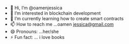 - 👋 Hi, I’m @oamenjessica
- 👀 I’m interested in blockchain development
- 🌱 I’m currently learning how to create smart contracts
- 📫 How to reach me ...oamen jessica@gmail.com
- 😄 Pronouns: ...her/she
- ⚡ Fun fact: ... i love books

<!---
oamenjessica/oamenjessica is a ✨ special ✨ repository because its `README.md` (this file) appears on your GitHub profile.
You can click the Preview link to take a look at your changes.
--->
